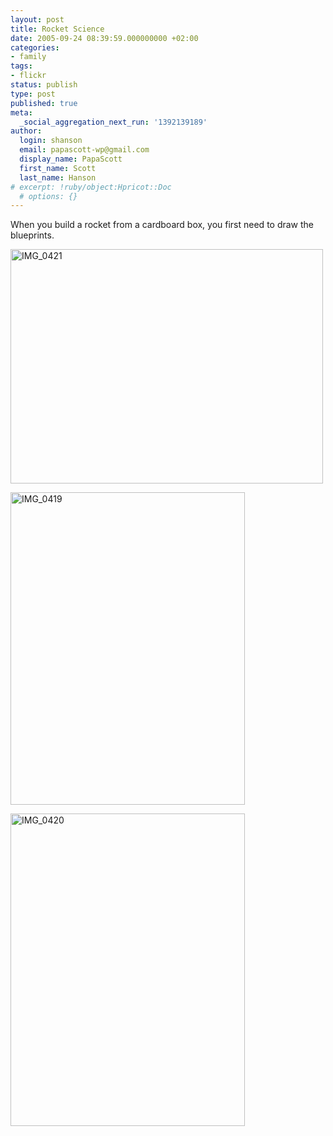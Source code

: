 ```yaml
---
layout: post
title: Rocket Science
date: 2005-09-24 08:39:59.000000000 +02:00
categories:
- family
tags:
- flickr
status: publish
type: post
published: true
meta:
  _social_aggregation_next_run: '1392139189'
author:
  login: shanson
  email: papascott-wp@gmail.com
  display_name: PapaScott
  first_name: Scott
  last_name: Hanson
# excerpt: !ruby/object:Hpricot::Doc
  # options: {}
---
```

<p>When you build a rocket from a cardboard box, you first need to draw the blueprints.</p>
<p><a href="http://www.flickr.com/photos/papascott/46018967/" title="Photo Sharing"><img src="http://static.flickr.com/31/46018967_5c8837df26.jpg" width="500" height="375" alt="IMG_0421" /></a></p>
<p><a href="http://www.flickr.com/photos/papascott/46018640/" title="Photo Sharing"><img src="http://static.flickr.com/28/46018640_9d199ae63d.jpg" width="375" height="500" alt="IMG_0419" /></a></p>
<p><a href="http://www.flickr.com/photos/papascott/46018814/" title="Photo Sharing"><img src="http://static.flickr.com/26/46018814_397cf55c9e.jpg" width="375" height="500" alt="IMG_0420" /></a></p>
